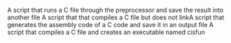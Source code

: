 A script that runs a C file through the preprocessor and save the result into another file
A script that that compiles a C file but does not linkA script that generates the assembly code of a C code and save it in an output file
A script that compiles a C file and creates an executable named cisfun 
